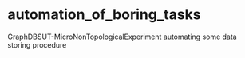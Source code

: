 # automation_of_boring_tasks
GraphDBSUT-MicroNonTopologicalExperiment automating some data storing procedure
